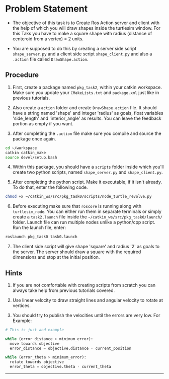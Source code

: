 # Problem Statement

  - The objective of this task is to Create Ros Action server and client with the help of which you will draw shapes inside the turtlesim window. For this Taks you have to make a square shape with radius (distance of centeroid from a vertex) = 2 units.

  - You are supposed to do this by creating a server side script `shape_server.py` and a client side script `shape_client.py` and also a `.action` file called `DrawShape.action`.

## Procedure

  1. First, create a package named `pkg_task2`, within your catkin workspace. Make sure you update your `CMakeLists.txt` and `package.xml` just like in previous tutorials.

  2. Also create a `action` folder and create `DrawShape.action` file. It should have a string named 'shape' and integer 'radius' as goals, float variables 'side_length' and 'interior_angle' as results. You can leave the feedback portion as empty if you want.

  3. After completing the `.action` file make sure you compile and source the package once again.

  ```bash
  cd ~/workspace
  catkin catkin_make
  source devel/setup.bash

  ```

  4. Within this package, you should have a `scripts` folder inside which you'll create two python scripts, named `shape_server.py` and `shape_client.py`.

  5. After completing the python script. Make it executable, if it isn't already. To do that, enter the following code.

  ```bash
  chmod +x ~/catkin_ws/src/pkg_task0/scripts/node_turtle_revolve.py

  ```

  6. Before executing make sure that `roscore` is running along with `turtlesim_node`. You can either run them in separate terminals or simply create a `task2.launch` file inside the `~/catkin_ws/src/pkg_task0/launch/` folder. Launch file can run multiple nodes unlike a python/cpp script. Run the launch file, enter:

  ```bash
  roslaunch pkg_task0 task0.launch 

  ```
  7. The client side script will give shape 'square' and radius '2' as goals to the server. The server should draw a square with the required dimensions and stop at the initial position.

## Hints

  1. If you are not comfortable with creating scripts from scratch you can always take help from previous tutorials covered.

  2. Use linear velocity to draw straight lines and angular velocity to rotate at vertices.

  3. You should try to publish the velocities until the errors are very low. For Example:

  ```python
  # This is just and example

  while (error_distance > minimum_error):
  	move towards objective
  	error_distance = objective.distance - current_position

  while (error_theta > minimum_error):
  	rotate towards objective
  	error_theta = objective.theta - current_theta

  ```

<hr>